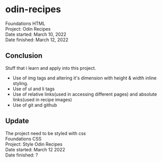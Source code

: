 # odin-recipes
Foundations HTML\
Project: Odin Recipes\
Date started: March 10, 2022\
Date finished: March 12, 2022

## Conclusion

Stuff that i learn and apply into this project.

- Use of img tags and altering it's dimension with height & width inline styling.
- Use of ul and li tags
- Use of relative links(used in accessing different pages) and absolute links(used in recipe images)
- Use of git and github

## Update
The project need to be styled with css\
Foundations CSS\
Project: Style Odin Recipes\
Date started: March 12 2022\
Date finished: ? 